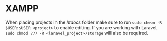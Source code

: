 # XAMPP

When placing projects in the _htdocs_ folder make sure to run `sudo chwon -R $USER:$USER <project>` to enable editing. If you are working with Laravel, `sudo chmod 777 -R <laravel_project>/storage` will also be required.
